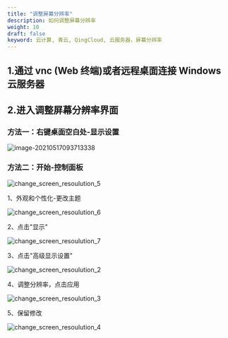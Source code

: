 ```yaml
---
title: "调整屏幕分辨率"
description: 如何调整屏幕分辨率
weight: 10
draft: false
keyword: 云计算, 青云, QingCloud, 云服务器，屏幕分辨率
---
```


## 1.通过 vnc (Web 终端)或者远程桌面连接 Windows 云服务器

## 2.进入调整屏幕分辨率界面

### 方法一：右键桌面空白处-显示设置

![image-20210517093713338](/compute/vm/best-practices/_images/change_screen_resoulution/change_screen_resoulution_1.png)

### 方法二：开始-控制面板

![change_screen_resoulution_5](/compute/vm/best-practices/_images/change_screen_resoulution/change_screen_resoulution_5.png)

1、外观和个性化-更改主题

![change_screen_resoulution_6](/compute/vm/best-practices/_images/change_screen_resoulution/change_screen_resoulution_6.png)

2、点击"显示"

![change_screen_resoulution_7](/compute/vm/best-practices/_images/change_screen_resoulution/change_screen_resoulution_7.png)

3、点击"高级显示设置"

![change_screen_resoulution_2](/compute/vm/best-practices/_images/change_screen_resoulution/change_screen_resoulution_2.png)

4、调整分辨率，点击应用

![change_screen_resoulution_3](/compute/vm/best-practices/_images/change_screen_resoulution/change_screen_resoulution_3.png)

5、保留修改

![change_screen_resoulution_4](/compute/vm/best-practices/_images/change_screen_resoulution/change_screen_resoulution_4.png)


